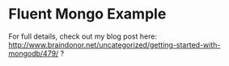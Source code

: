 Fluent Mongo Example
====================

For full details, check out my blog post here: http://www.braindonor.net/uncategorized/getting-started-with-mongodb/479/ ?

